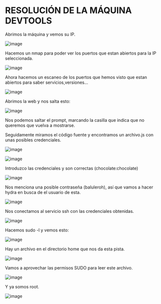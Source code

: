 # RESOLUCIÓN DE LA MÁQUINA DEVTOOLS

Abrimos la máquina y vemos su IP.

![image](https://github.com/user-attachments/assets/28793624-17af-4d9b-a8f9-0741cfd48411)

Hacemos un nmap para poder ver los puertos que estan abiertos para la IP seleccionada.

![image](https://github.com/user-attachments/assets/cb8b663b-c2ef-4cae-904b-45127b14f96a)

Ahora hacemos un escaneo de los puertos que hemos visto que estan abiertos para saber servicios,versiones...

![image](https://github.com/user-attachments/assets/df9a3149-119e-4be3-a1ca-b984ee8a90be)

Abrimos la web y nos salta esto: 

![image](https://github.com/user-attachments/assets/8b574ec1-3d87-4dbe-a154-bc89f407c56e)

Nos podemos saltar el prompt, marcando la casilla que indica que no queremos que vuelva a mostrarse.

Seguidamente miramos el código fuente y encontramos un archivo.js con unas posibles credenciales.

![image](https://github.com/user-attachments/assets/424b48ba-98cc-40b0-a4d3-32df2dda7258)

![image](https://github.com/user-attachments/assets/536ab69c-e795-49aa-a4ab-6bf6a4d22239)

Introduzco las credenciales y son correctas (chocolate:chocolate)

![image](https://github.com/user-attachments/assets/95f7b287-223e-45d7-9f80-a9ac8e214482)

Nos menciona una posible contraseña (baluleroh), así que vamos a hacer hydra en busca de el usuario de esta.

![image](https://github.com/user-attachments/assets/f7919ca4-12a8-4a8f-99a8-1ddb7d8c9a4f)

Nos conectamos al servicio ssh con las credenciales obtenidas.

![image](https://github.com/user-attachments/assets/f3be86cd-8cc8-4432-882c-4a174eaaed56)

Hacemos sudo -l y vemos esto: 

![image](https://github.com/user-attachments/assets/8936f05d-fc8d-4882-96b0-0060cbd3dde6)

Hay un archivo en el directorio home que nos da esta pista.

![image](https://github.com/user-attachments/assets/0a7661c3-ce43-4e82-8407-a75bbfc38b64)

Vamos a aprovechar las permisos SUDO para leer este archivo.

![image](https://github.com/user-attachments/assets/52e0baf6-63ba-4e54-961f-1879ab5aa099)

Y ya somos root.

![image](https://github.com/user-attachments/assets/912e27d2-cdd6-47ef-97bd-971cf37cee38)

